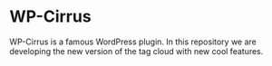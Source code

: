 WP-Cirrus
=========

WP-Cirrus is a famous WordPress plugin. In this repository we are developing the new version of the tag cloud with new cool features.
